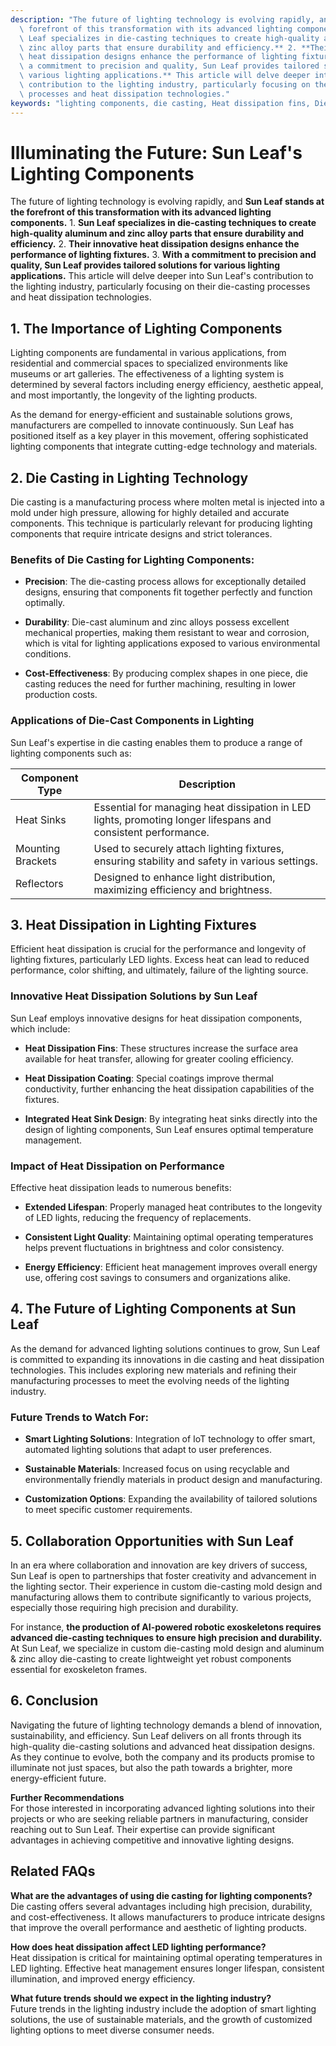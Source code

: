 ```yaml
---
description: "The future of lighting technology is evolving rapidly, and **Sun Leaf stands at the\
  \ forefront of this transformation with its advanced lighting components.** 1. **Sun\
  \ Leaf specializes in die-casting techniques to create high-quality aluminum and\
  \ zinc alloy parts that ensure durability and efficiency.** 2. **Their innovative\
  \ heat dissipation designs enhance the performance of lighting fixtures.** 3. **With\
  \ a commitment to precision and quality, Sun Leaf provides tailored solutions for\
  \ various lighting applications.** This article will delve deeper into Sun Leaf's\
  \ contribution to the lighting industry, particularly focusing on their die-casting\
  \ processes and heat dissipation technologies."
keywords: "lighting components, die casting, Heat dissipation fins, Die casting process"
---
```

# Illuminating the Future: Sun Leaf's Lighting Components

The future of lighting technology is evolving rapidly, and **Sun Leaf stands at the forefront of this transformation with its advanced lighting components.** 1. **Sun Leaf specializes in die-casting techniques to create high-quality aluminum and zinc alloy parts that ensure durability and efficiency.** 2. **Their innovative heat dissipation designs enhance the performance of lighting fixtures.** 3. **With a commitment to precision and quality, Sun Leaf provides tailored solutions for various lighting applications.** This article will delve deeper into Sun Leaf's contribution to the lighting industry, particularly focusing on their die-casting processes and heat dissipation technologies.

## **1. The Importance of Lighting Components**

Lighting components are fundamental in various applications, from residential and commercial spaces to specialized environments like museums or art galleries. The effectiveness of a lighting system is determined by several factors including energy efficiency, aesthetic appeal, and most importantly, the longevity of the lighting products. 

As the demand for energy-efficient and sustainable solutions grows, manufacturers are compelled to innovate continuously. Sun Leaf has positioned itself as a key player in this movement, offering sophisticated lighting components that integrate cutting-edge technology and materials.

## **2. Die Casting in Lighting Technology**

Die casting is a manufacturing process where molten metal is injected into a mold under high pressure, allowing for highly detailed and accurate components. This technique is particularly relevant for producing lighting components that require intricate designs and strict tolerances.

### **Benefits of Die Casting for Lighting Components:**

- **Precision**: The die-casting process allows for exceptionally detailed designs, ensuring that components fit together perfectly and function optimally.

- **Durability**: Die-cast aluminum and zinc alloys possess excellent mechanical properties, making them resistant to wear and corrosion, which is vital for lighting applications exposed to various environmental conditions.

- **Cost-Effectiveness**: By producing complex shapes in one piece, die casting reduces the need for further machining, resulting in lower production costs.

### **Applications of Die-Cast Components in Lighting**

Sun Leaf's expertise in die casting enables them to produce a range of lighting components such as:

| Component Type | Description |
|----------------|-------------|
| Heat Sinks     | Essential for managing heat dissipation in LED lights, promoting longer lifespans and consistent performance. |
| Mounting Brackets | Used to securely attach lighting fixtures, ensuring stability and safety in various settings. |
| Reflectors      | Designed to enhance light distribution, maximizing efficiency and brightness. |

## **3. Heat Dissipation in Lighting Fixtures**

Efficient heat dissipation is crucial for the performance and longevity of lighting fixtures, particularly LED lights. Excess heat can lead to reduced performance, color shifting, and ultimately, failure of the lighting source.

### **Innovative Heat Dissipation Solutions by Sun Leaf**

Sun Leaf employs innovative designs for heat dissipation components, which include:

- **Heat Dissipation Fins**: These structures increase the surface area available for heat transfer, allowing for greater cooling efficiency.

- **Heat Dissipation Coating**: Special coatings improve thermal conductivity, further enhancing the heat dissipation capabilities of the fixtures.

- **Integrated Heat Sink Design**: By integrating heat sinks directly into the design of lighting components, Sun Leaf ensures optimal temperature management.

### **Impact of Heat Dissipation on Performance**

Effective heat dissipation leads to numerous benefits:

- **Extended Lifespan**: Properly managed heat contributes to the longevity of LED lights, reducing the frequency of replacements.

- **Consistent Light Quality**: Maintaining optimal operating temperatures helps prevent fluctuations in brightness and color consistency.

- **Energy Efficiency**: Efficient heat management improves overall energy use, offering cost savings to consumers and organizations alike.

## **4. The Future of Lighting Components at Sun Leaf**

As the demand for advanced lighting solutions continues to grow, Sun Leaf is committed to expanding its innovations in die casting and heat dissipation technologies. This includes exploring new materials and refining their manufacturing processes to meet the evolving needs of the lighting industry.

### **Future Trends to Watch For:**

- **Smart Lighting Solutions**: Integration of IoT technology to offer smart, automated lighting solutions that adapt to user preferences.

- **Sustainable Materials**: Increased focus on using recyclable and environmentally friendly materials in product design and manufacturing.

- **Customization Options**: Expanding the availability of tailored solutions to meet specific customer requirements.

## **5. Collaboration Opportunities with Sun Leaf**

In an era where collaboration and innovation are key drivers of success, Sun Leaf is open to partnerships that foster creativity and advancement in the lighting sector. Their experience in custom die-casting mold design and manufacturing allows them to contribute significantly to various projects, especially those requiring high precision and durability.

For instance, **the production of AI-powered robotic exoskeletons requires advanced die-casting techniques to ensure high precision and durability.** At Sun Leaf, we specialize in custom die-casting mold design and aluminum & zinc alloy die-casting to create lightweight yet robust components essential for exoskeleton frames.

## **6. Conclusion**

Navigating the future of lighting technology demands a blend of innovation, sustainability, and efficiency. Sun Leaf delivers on all fronts through its high-quality die-casting solutions and advanced heat dissipation designs. As they continue to evolve, both the company and its products promise to illuminate not just spaces, but also the path towards a brighter, more energy-efficient future.

**Further Recommendations**  
For those interested in incorporating advanced lighting solutions into their projects or who are seeking reliable partners in manufacturing, consider reaching out to Sun Leaf. Their expertise can provide significant advantages in achieving competitive and innovative lighting designs.

## Related FAQs

**What are the advantages of using die casting for lighting components?**  
Die casting offers several advantages including high precision, durability, and cost-effectiveness. It allows manufacturers to produce intricate designs that improve the overall performance and aesthetic of lighting products.

**How does heat dissipation affect LED lighting performance?**  
Heat dissipation is critical for maintaining optimal operating temperatures in LED lighting. Effective heat management ensures longer lifespan, consistent illumination, and improved energy efficiency.

**What future trends should we expect in the lighting industry?**  
Future trends in the lighting industry include the adoption of smart lighting solutions, the use of sustainable materials, and the growth of customized lighting options to meet diverse consumer needs.
